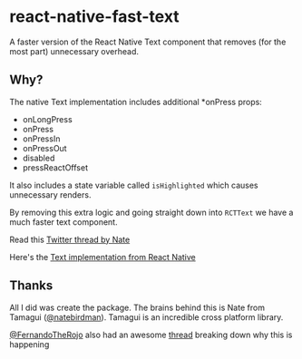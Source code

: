 # react-native-fast-text

A faster version of the React Native Text component that removes (for the most part) unnecessary overhead.

## Why?

The native Text implementation includes additional *onPress props:

- onLongPress
- onPress
- onPressIn
- onPressOut
- disabled
- pressReactOffset

It also includes a state variable called `isHighlighted` which causes unnecessary renders.

By removing this extra logic and going straight down into `RCTText` we have a much faster text component.

Read this [Twitter thread by Nate](https://x.com/natebirdman/status/1695511232298783079?s=42)

Here's the [Text implementation from React Native](https://github.com/facebook/react-native/blob/main/packages/react-native/Libraries/Text/Text.js)

## Thanks

All I did was create the package. The brains behind this is Nate from Tamagui ([@natebirdman](https://x.com/natebirdman)). Tamagui is an incredible cross platform library.

[@FernandoTheRojo](https://x.com/FernandoTheRojo) also had an awesome [thread](https://x.com/fernandotherojo/status/1707762822015267219?s=42) breaking down why this is happening
